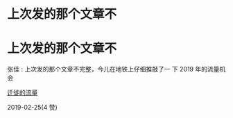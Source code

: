 # 上次发的那个文章不

# 上次发的那个文章不

张佳 : 上次发的那个文章不完整，今儿在地铁上仔细推敲了一 下 2019 年的流量机会

[迁徙的流量](https://mp.weixin.qq.com/s/LBdQy8ANxG7ojNjEog3Z-w)

2019-02-25(4 赞)